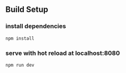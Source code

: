 

## Build Setup

### install dependencies
`npm install`
### serve with hot reload at localhost:8080
`npm run dev`